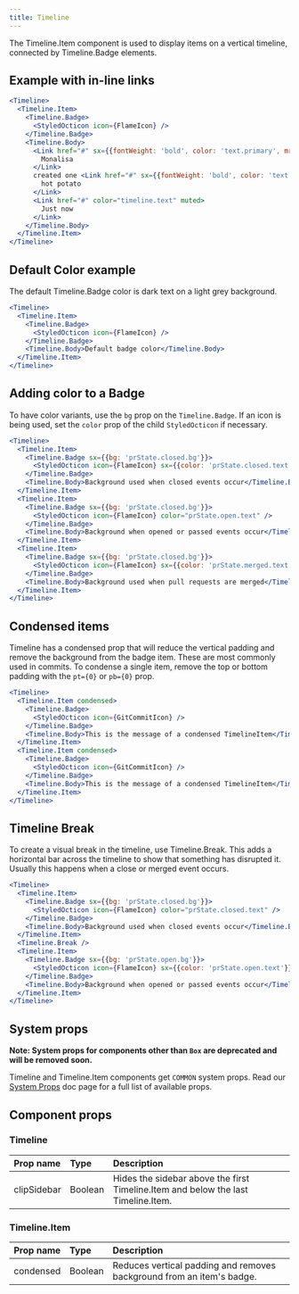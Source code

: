```yaml
---
title: Timeline
---
```


The Timeline.Item component is used to display items on a vertical timeline, connected by Timeline.Badge elements.

## Example with in-line links

```jsx live
<Timeline>
  <Timeline.Item>
    <Timeline.Badge>
      <StyledOcticon icon={FlameIcon} />
    </Timeline.Badge>
    <Timeline.Body>
      <Link href="#" sx={{fontWeight: 'bold', color: 'text.primary', mr: 1}} muted>
        Monalisa
      </Link>
      created one <Link href="#" sx={{fontWeight: 'bold', color: 'text.primary', mr: 1}} muted>
        hot potato
      </Link>
      <Link href="#" color="timeline.text" muted>
        Just now
      </Link>
    </Timeline.Body>
  </Timeline.Item>
</Timeline>
```

## Default Color example

The default Timeline.Badge color is dark text on a light grey background.

```jsx live
<Timeline>
  <Timeline.Item>
    <Timeline.Badge>
      <StyledOcticon icon={FlameIcon} />
    </Timeline.Badge>
    <Timeline.Body>Default badge color</Timeline.Body>
  </Timeline.Item>
</Timeline>
```

## Adding color to a Badge

To have color variants, use the `bg` prop on the `Timeline.Badge`. If an icon is being used, set the `color` prop
of the child `StyledOcticon` if necessary.

```jsx live
<Timeline>
  <Timeline.Item>
    <Timeline.Badge sx={{bg: 'prState.closed.bg'}}>
      <StyledOcticon icon={FlameIcon} sx={{color: 'prState.closed.text'}} />
    </Timeline.Badge>
    <Timeline.Body>Background used when closed events occur</Timeline.Body>
  </Timeline.Item>
  <Timeline.Item>
    <Timeline.Badge sx={{bg: 'prState.closed.bg'}}>
      <StyledOcticon icon={FlameIcon} color="prState.open.text" />
    </Timeline.Badge>
    <Timeline.Body>Background when opened or passed events occur</Timeline.Body>
  </Timeline.Item>
  <Timeline.Item>
    <Timeline.Badge sx={{bg: 'prState.closed.bg'}}>
      <StyledOcticon icon={FlameIcon} sx={{color: 'prState.merged.text'}} />
    </Timeline.Badge>
    <Timeline.Body>Background used when pull requests are merged</Timeline.Body>
  </Timeline.Item>
</Timeline>
```

## Condensed items

Timeline has a condensed prop that will reduce the vertical padding and remove the background from the badge item. These are most commonly used in commits. To condense a single item, remove the top or bottom padding with the `pt={0}` or `pb={0}` prop.

```jsx live
<Timeline>
  <Timeline.Item condensed>
    <Timeline.Badge>
      <StyledOcticon icon={GitCommitIcon} />
    </Timeline.Badge>
    <Timeline.Body>This is the message of a condensed TimelineItem</Timeline.Body>
  </Timeline.Item>
  <Timeline.Item condensed>
    <Timeline.Badge>
      <StyledOcticon icon={GitCommitIcon} />
    </Timeline.Badge>
    <Timeline.Body>This is the message of a condensed TimelineItem</Timeline.Body>
  </Timeline.Item>
</Timeline>
```

## Timeline Break

To create a visual break in the timeline, use Timeline.Break. This adds a horizontal bar across the timeline to show that something has disrupted it. Usually this happens when a close or merged event occurs.

```jsx live
<Timeline>
  <Timeline.Item>
    <Timeline.Badge sx={{bg: 'prState.closed.bg'}}>
      <StyledOcticon icon={FlameIcon} color="prState.closed.text" />
    </Timeline.Badge>
    <Timeline.Body>Background used when closed events occur</Timeline.Body>
  </Timeline.Item>
  <Timeline.Break />
  <Timeline.Item>
    <Timeline.Badge sx={{bg: 'prState.open.bg'}}>
      <StyledOcticon icon={FlameIcon} sx={{color: 'prState.open.text'}} />
    </Timeline.Badge>
    <Timeline.Body>Background when opened or passed events occur</Timeline.Body>
  </Timeline.Item>
</Timeline>
```

## System props

**Note: System props for components other than `Box` are deprecated and will be removed soon.**

Timeline and Timeline.Item components get `COMMON` system props. Read our [System Props](/system-props) doc page for a full list of available props.

## Component props

### Timeline

| Prop name   | Type    | Description                                                                       |
| :---------- | :------ | :-------------------------------------------------------------------------------- |
| clipSidebar | Boolean | Hides the sidebar above the first Timeline.Item and below the last Timeline.Item. |

### Timeline.Item

| Prop name | Type    | Description                                                           |
| :-------- | :------ | :-------------------------------------------------------------------- |
| condensed | Boolean | Reduces vertical padding and removes background from an item's badge. |
